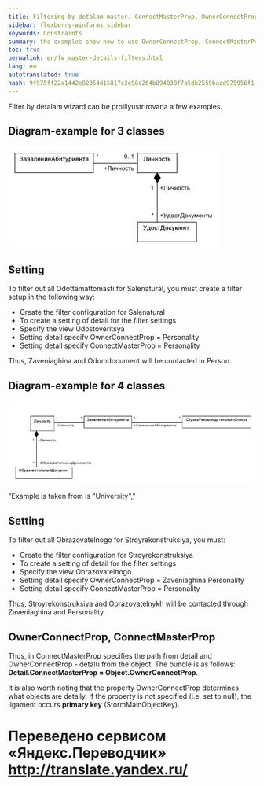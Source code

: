 ```yaml
--- 
title: Filtering by detalam master. ConnectMasterProp, OwnerConnectProp 
sidebar: flexberry-winforms_sidebar 
keywords: Constraints 
summary: the examples show how to use OwnerConnectProp, ConnectMasterProp when building restrictions 
toc: true 
permalink: en/fw_master-details-filters.html 
lang: en 
autotranslated: true 
hash: 9f975ff22a1442e82054d15817c2e98c264b894838f7a5db2559bacd975956f1 
--- 
```


Filter by detalam wizard can be proillyustrirovana a few examples. 

## Diagram-example for 3 classes 

![](/images/pages/products/flexberry-winforms/subsystems/limits/diagramm.jpg) 


## Setting 
To filter out all Odottamattomasti for Salenatural, you must create a filter setup in the following way: 

* Create the filter configuration for Salenatural 
* To create a setting of detail for the filter settings 
* Specify the view Udostoveritsya 
* Setting detail specify OwnerConnectProp = Personality 
* Setting detail specify ConnectMasterProp = Personality 

Thus, Zaveniaghina and Odomdocument will be contacted in Person. 

## Diagram-example for 4 classes 

![](/images/pages/products/flexberry-winforms/subsystems/limits/diagramm2.png) 

"Example is taken from is "University"," 

## Setting 

To filter out all Obrazovatelnogo for Stroyrekonstruksiya, you must: 

* Create the filter configuration for Stroyrekonstruksiya 
* To create a setting of detail for the filter settings 
* Specify the view Obrazovatelnogo 
* Setting detail specify OwnerConnectProp = Zaveniaghina.Personality 
* Setting detail specify ConnectMasterProp = Personality 

Thus, Stroyrekonstruksiya and Obrazovatelnykh will be contacted through Zaveniaghina and Personality. 

## OwnerConnectProp, ConnectMasterProp 

Thus, in ConnectMasterProp specifies the path from detail and OwnerConnectProp - detalu from the object. The bundle is as follows: __Detail.ConnectMasterProp = Object.OwnerConnectProp__. 

It is also worth noting that the property OwnerConnectProp determines what objects are detaily. If the property is not specified (i.e. set to null), the ligament occurs __primary key__ (StormMainObjectKey). 



 # Переведено сервисом «Яндекс.Переводчик» http://translate.yandex.ru/